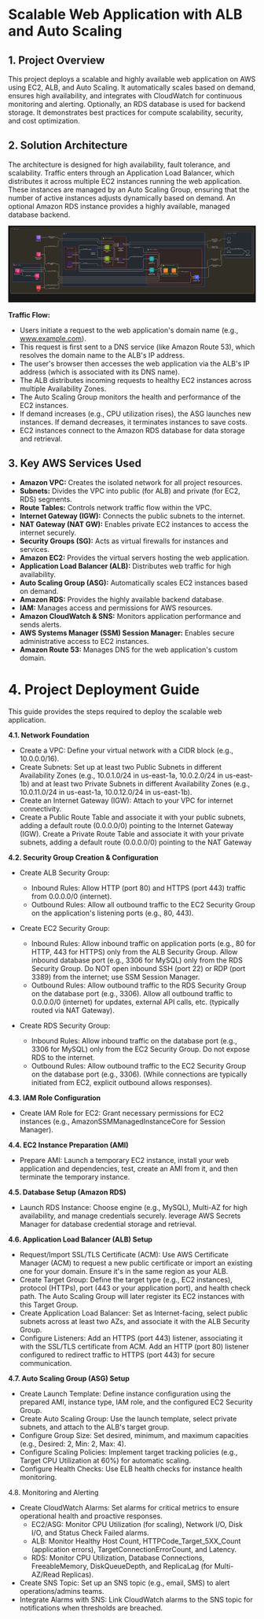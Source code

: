 # Scalable Web Application with ALB and Auto Scaling

## 1. Project Overview

This project deploys a scalable and highly available web application on AWS using EC2, ALB, and Auto Scaling. It automatically scales based on demand, ensures high availability, and integrates with CloudWatch for continuous monitoring and alerting. Optionally, an RDS database is used for backend storage.
It demonstrates best practices for compute scalability, security, and cost optimization.

## 2. Solution Architecture 
The architecture is designed for high availability, fault tolerance, and scalability. Traffic enters through an Application Load Balancer, which distributes it across multiple EC2 instances running the web application. These instances are managed by an Auto Scaling Group, ensuring that the number of active instances adjusts dynamically based on demand. An optional Amazon RDS instance provides a highly available, managed database backend.

![Solution Architecture diagram](./solution-architecture-diagram.png)

**Traffic Flow:**

- Users initiate a request to the web application's domain name (e.g., www.example.com).
- This request is first sent to a DNS service (like Amazon Route 53), which resolves the domain name to the ALB's IP address.
- The user's browser then accesses the web application via the ALB's IP address (which is associated with its DNS name).
- The ALB distributes incoming requests to healthy EC2 instances across multiple Availability Zones.
- The Auto Scaling Group monitors the health and performance of the EC2 instances.
- If demand increases (e.g., CPU utilization rises), the ASG launches new instances. If demand decreases, it terminates instances to save costs.
- EC2 instances connect to the Amazon RDS database for data storage and retrieval.

## 3. Key AWS Services Used

- **Amazon VPC:** Creates the isolated network for all project resources.
- **Subnets:** Divides the VPC into public (for ALB) and private (for EC2, RDS) segments.
- **Route Tables:** Controls network traffic flow within the VPC.
- **Internet Gateway (IGW):** Connects the public subnets to the internet.
- **NAT Gateway (NAT GW):** Enables private EC2 instances to access the internet securely.
- **Security Groups (SG):** Acts as virtual firewalls for instances and services.
- **Amazon EC2:** Provides the virtual servers hosting the web application.
- **Application Load Balancer (ALB):** Distributes web traffic for high availability.
- **Auto Scaling Group (ASG):** Automatically scales EC2 instances based on demand.
- **Amazon RDS:** Provides the highly available backend database.
- **IAM:** Manages access and permissions for AWS resources.
- **Amazon CloudWatch & SNS:** Monitors application performance and sends alerts.
- **AWS Systems Manager (SSM) Session Manager:** Enables secure administrative access to EC2 instances.
- **Amazon Route 53:** Manages DNS for the web application's custom domain.

# 4. Project Deployment Guide

This guide provides the steps required to deploy the scalable web application.


**4.1. Network Foundation**

- Create a VPC: Define your virtual network with a CIDR block (e.g., 10.0.0.0/16).
- Create Subnets: Set up at least two Public Subnets in different Availability Zones (e.g., 10.0.1.0/24 in us-east-1a, 10.0.2.0/24 in us-east-1b) and at least two Private Subnets in different Availability Zones (e.g., 10.0.11.0/24 in us-east-1a, 10.0.12.0/24 in us-east-1b).
- Create an Internet Gateway (IGW): Attach to your VPC for internet connectivity.
- Create a Public Route Table and associate it with your public subnets, adding a default route (0.0.0.0/0) pointing to the Internet Gateway (IGW). Create a Private Route Table and associate it with your private subnets, adding a default route (0.0.0.0/0) pointing to the NAT Gateway

**4.2. Security Group Creation & Configuration**

- Create ALB Security Group:
  - Inbound Rules: Allow HTTP (port 80) and HTTPS (port 443) traffic from 0.0.0.0/0 (internet).
  - Outbound Rules: Allow all outbound traffic to the EC2 Security Group on the application's listening ports (e.g., 80, 443).

- Create EC2 Security Group:
  - Inbound Rules: Allow inbound traffic on application ports (e.g., 80 for HTTP, 443 for HTTPS) only from the ALB Security Group. Allow inbound database port (e.g., 3306 for MySQL) only from the RDS Security Group. Do NOT open inbound SSH (port 22) or RDP (port 3389) from the internet; use SSM Session Manager.
  - Outbound Rules: Allow outbound traffic to the RDS Security Group on the database port (e.g., 3306). Allow all outbound traffic to 0.0.0.0/0 (internet) for updates, external API calls, etc. (typically routed via NAT Gateway).

- Create RDS Security Group:
  - Inbound Rules: Allow inbound traffic on the database port (e.g., 3306 for MySQL) only from the EC2 Security Group. Do not expose RDS to the internet.
  - Outbound Rules: Allow outbound traffic to the EC2 Security Group on the database port (e.g., 3306). (While connections are typically initiated from EC2, explicit outbound allows responses).

**4.3. IAM Role Configuration**
- Create IAM Role for EC2: Grant necessary permissions for EC2 instances (e.g., AmazonSSMManagedInstanceCore for Session Manager).

**4.4. EC2 Instance Preparation (AMI)**
- Prepare AMI: Launch a temporary EC2 instance, install your web application and dependencies, test, create an AMI from it, and then terminate the temporary instance.

**4.5. Database Setup (Amazon RDS)**
- Launch RDS Instance: Choose engine (e.g., MySQL), Multi-AZ for high availability, and manage credentials securely. leverage AWS Secrets Manager for database credential storage and retrieval.

**4.6. Application Load Balancer (ALB) Setup**
- Request/Import SSL/TLS Certificate (ACM): Use AWS Certificate Manager (ACM) to request a new public certificate or import an existing one for your domain. Ensure it's in the same region as your ALB.
- Create Target Group: Define the target type (e.g., EC2 instances), protocol (HTTPs), port (443 or your application port), and health check path. The Auto Scaling Group will later register its EC2 instances with this Target Group.
- Create Application Load Balancer: Set as Internet-facing, select public subnets across at least two AZs, and associate it with the ALB Security Group.
- Configure Listeners:
Add an HTTPS (port 443) listener, associating it with the SSL/TLS certificate from ACM.
Add an HTTP (port 80) listener configured to redirect traffic to HTTPS (port 443) for secure communication.

**4.7. Auto Scaling Group (ASG) Setup**
- Create Launch Template: Define instance configuration using the prepared AMI, instance type, IAM role, and the configured EC2 Security Group.
- Create Auto Scaling Group: Use the launch template, select private subnets, and attach to the ALB's target group.
- Configure Group Size: Set desired, minimum, and maximum capacities (e.g., Desired: 2, Min: 2, Max: 4).
- Configure Scaling Policies: Implement target tracking policies (e.g., Target CPU Utilization at 60%) for automatic scaling.
- Configure Health Checks: Use ELB health checks for instance health monitoring.

4.8. Monitoring and Alerting
- Create CloudWatch Alarms: Set alarms for critical metrics to ensure operational health and proactive responses.
  - EC2/ASG: Monitor CPU Utilization (for scaling), Network I/O, Disk I/O, and Status Check Failed alarms.
  - ALB: Monitor Healthy Host Count, HTTPCode_Target_5XX_Count (application errors), TargetConnectionErrorCount, and Latency.
  - RDS: Monitor CPU Utilization, Database Connections, FreeableMemory, DiskQueueDepth, and ReplicaLag (for Multi-AZ/Read Replicas).
- Create SNS Topic: Set up an SNS topic (e.g., email, SMS) to alert operations/admins teams.
- Integrate Alarms with SNS: Link CloudWatch alarms to the SNS topic for notifications when thresholds are breached.